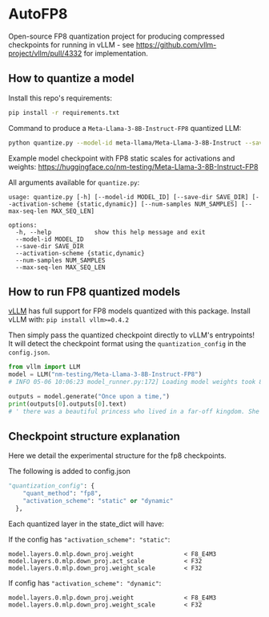# AutoFP8

Open-source FP8 quantization project for producing compressed checkpoints for running in vLLM - see https://github.com/vllm-project/vllm/pull/4332 for implementation.

## How to quantize a model

Install this repo's requirements:
```bash
pip install -r requirements.txt
```

Command to produce a `Meta-Llama-3-8B-Instruct-FP8` quantized LLM:
```bash
python quantize.py --model-id meta-llama/Meta-Llama-3-8B-Instruct --save-dir Meta-Llama-3-8B-Instruct-FP8
```

Example model checkpoint with FP8 static scales for activations and weights: https://huggingface.co/nm-testing/Meta-Llama-3-8B-Instruct-FP8

All arguments available for `quantize.py`:
```
usage: quantize.py [-h] [--model-id MODEL_ID] [--save-dir SAVE_DIR] [--activation-scheme {static,dynamic}] [--num-samples NUM_SAMPLES] [--max-seq-len MAX_SEQ_LEN]

options:
  -h, --help            show this help message and exit
  --model-id MODEL_ID
  --save-dir SAVE_DIR
  --activation-scheme {static,dynamic}
  --num-samples NUM_SAMPLES
  --max-seq-len MAX_SEQ_LEN
```

## How to run FP8 quantized models

[vLLM](https://github.com/vllm-project/vllm) has full support for FP8 models quantized with this package. Install vLLM with: `pip install vllm>=0.4.2`

Then simply pass the quantized checkpoint directly to vLLM's entrypoints! It will detect the checkpoint format using the `quantization_config` in the `config.json`.
```python
from vllm import LLM
model = LLM("nm-testing/Meta-Llama-3-8B-Instruct-FP8")
# INFO 05-06 10:06:23 model_runner.py:172] Loading model weights took 8.4596 GB

outputs = model.generate("Once upon a time,")
print(outputs[0].outputs[0].text)
# ' there was a beautiful princess who lived in a far-off kingdom. She was kind'
```

## Checkpoint structure explanation

Here we detail the experimental structure for the fp8 checkpoints.

The following is added to config.json
```python
"quantization_config": {
    "quant_method": "fp8",
    "activation_scheme": "static" or "dynamic"
  },
```

Each quantized layer in the state_dict will have:

If the config has `"activation_scheme": "static"`:
```
model.layers.0.mlp.down_proj.weight              < F8_E4M3
model.layers.0.mlp.down_proj.act_scale           < F32
model.layers.0.mlp.down_proj.weight_scale        < F32
```
If config has `"activation_scheme": "dynamic"`:
```
model.layers.0.mlp.down_proj.weight              < F8_E4M3
model.layers.0.mlp.down_proj.weight_scale        < F32
```

